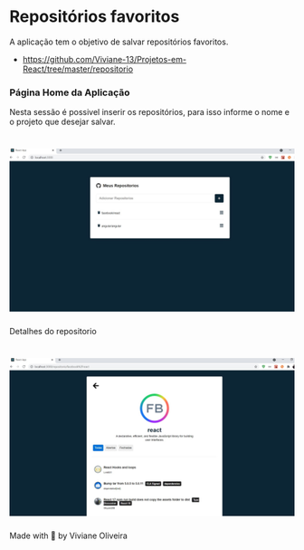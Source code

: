 # Repositórios favoritos

A aplicação tem o objetivo de salvar repositórios favoritos.

- https://github.com/Viviane-13/Projetos-em-React/tree/master/repositorio

### Página Home da Aplicação

<p>Nesta sessão é possivel inserir os repositórios, para isso informe o nome e o projeto que desejar salvar.</p>
<h1 align="center">
    <img alt="Filmes" title="Filmes" src=".github/home.jpg" />
</h1>

<p>Detalhes do repositorio </p>
<h1 align="center">
    <img alt="Filmes" title="Filmes" src=".github/repositorio.jpg" />
</h1>

Made with 💜 by Viviane Oliveira
